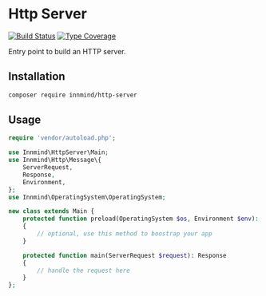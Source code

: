# Http Server

[![Build Status](https://github.com/innmind/httpserver/workflows/CI/badge.svg?branch=master)](https://github.com/innmind/httpserver/actions?query=workflow%3ACI)
[![Type Coverage](https://shepherd.dev/github/innmind/httpserver/coverage.svg)](https://shepherd.dev/github/innmind/httpserver)

Entry point to build an HTTP server.

## Installation

```sh
composer require innmind/http-server
```

## Usage

```php
require 'vendor/autoload.php';

use Innmind\HttpServer\Main;
use Innmind\Http\Message\{
    ServerRequest,
    Response,
    Environment,
};
use Innmind\OperatingSystem\OperatingSystem;

new class extends Main {
    protected function preload(OperatingSystem $os, Environment $env): void
    {
        // optional, use this method to boostrap your app
    }

    protected function main(ServerRequest $request): Response
    {
        // handle the request here
    }
};
```
